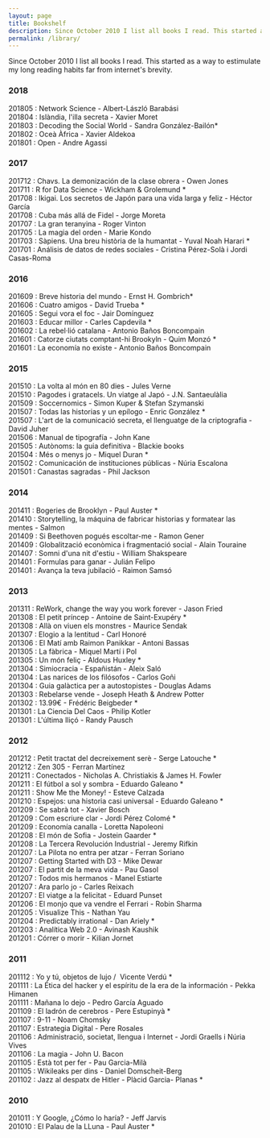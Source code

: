 ```yaml
---
layout: page
title: Bookshelf
description: Since October 2010 I list all books I read. This started as a way to estimulate my long reading habits far from internet's brevity. 
permalink: /library/
---
```

Since October 2010 I list all books I read. This started as a way to estimulate my long reading habits far from internet's brevity. 

### 2018
201805 : Network Science - Albert-László Barabási  
201804 : Islàndia, l'illa secreta - Xavier Moret  
201803 : Decoding the Social World - Sandra González-Bailón*  
201802 : Oceà Àfrica - Xavier Aldekoa  
201801 : Open - Andre Agassi

### 2017
201712 : Chavs. La demonización de la clase obrera - Owen Jones  
201711 : R for Data Science - Wickham & Grolemund *  
201708 : Ikigai. Los secretos de Japón para una vida larga y feliz - Héctor García  
201708 : Cuba más allá de Fidel - Jorge Moreta  
201707 : La gran teranyina - Roger Vinton  
201705 : La magia del orden - Marie Kondo  
201703 : Sàpiens. Una breu història de la humantat - Yuval Noah Harari *  
201701 : Análisis de datos de redes sociales - Cristina Pérez-Solà i Jordi Casas-Roma  

### 2016  
201609 : Breve historia del mundo - Ernst H. Gombrich*  
201606 : Cuatro amigos - David Trueba *  
201605 : Segui vora el foc - Jair Domínguez  
201603 : Educar millor - Carles Capdevila *  
201602 : La rebel·lió catalana - Antonio Baños Boncompain  
201601 : Catorze ciutats comptant-hi Brookyln - Quim Monzó *  
201601 : La economía no existe - Antonio Baños Boncompain  

### 2015
201510 : La volta al món en 80 dies - Jules Verne  
201510 : Pagodes i gratacels. Un viatge al Japó - J.N. Santaeulàlia  
201509 : Soccernomics - Simon Kuper & Stefan Szymanski  
201507 : Todas las historias y un epílogo - Enric González *  
201507 : L'art de la comunicació secreta, el llenguatge de la criptografia - David Juher  
201506 : Manual de tipografía - John Kane  
201505 : Autònoms: la guia definitiva - Blackie books  
201504 : Més o menys jo - Miquel Duran *  
201502 : Comunicación de instituciones públicas - Núria Escalona  
201501 : Canastas sagradas - Phil Jackson  

### 2014
201411 : Bogeries de Brooklyn - Paul Auster *  
201410 : Storytelling, la máquina de fabricar historias y formatear las mentes - Salmon  
201409 : Si Beethoven pogués escoltar-me - Ramon Gener   
201409 : Globalització econòmica i fragmentació social - Alain Touraine  
201407 : Somni d'una nit d'estiu - William Shakspeare  
201401 : Formulas para ganar - Julián Felipo  
201401 : Avança la teva jubilació - Raimon Samsó  

### 2013
201311 : ReWork, change the way you work forever - Jason Fried  
201308 : El petit príncep - Antoine de Saint-Exupéry *  
201308 : Allà on viuen els monstres - Maurice Sendak   
201307 : Elogio a la lentitud - Carl Honoré   
201306 : El Matí amb Raimon Panikkar - Antoni Bassas  
201305 : La fàbrica  - Miquel Martí i Pol  
201305 : Un món feliç  - Aldous Huxley *  
201304 : Simiocracia - Españistán - Aleix Saló  
201304 : Las narices de los filósofos - Carlos Goñi   
201304 : Guia galàctica per a autostopistes - Douglas Adams  
201303 : Rebelarse vende - Joseph Heath & Andrew Potter  
201302 : 13.99€ - Frédéric Beigbeder *  
201301 : La Ciencia Del Caos - Philip Kotler  
201301 : L'última lliçó - Randy Pausch  

### 2012
201212 : Petit tractat del decreixement serè - Serge Latouche *    
201212 : Zen 305 - Ferran Martínez  
201211 : Conectados - Nicholas A. Christiakis & James H. Fowler  
201211 : El fútbol a sol y sombra - Eduardo Galeano *  
201211 : Show Me the Money! - Esteve Calzada   
201210 : Espejos: una historia casi universal - Eduardo Galeano *  
201209 : Se sabrà tot - Xavier Bosch  
201209 : Com escriure clar - Jordi Pérez Colomé *  
201209 : Economía canalla - Loretta Napoleoni  
201208 : El món de Sofia - Jostein Gaarder *  
201208 : La Tercera Revolución Industrial - Jeremy Rifkin  
201207 : La Pilota no entra per atzar - Ferran Soriano  
201207 : Getting Started with D3 - Mike Dewar  
201207 : El partit de la meva vida - Pau Gasol  
201207 : Todos mis hermanos - Manel Estiarte  
201207 : Ara parlo jo - Carles Reixach  
201207 : El viatge a la felicitat - Eduard Punset  
201206 : El monjo que va vendre el Ferrari - Robin Sharma  
201205 : Visualize This - Nathan Yau  
201204 : Predictably irrational - Dan Ariely *  
201203 : Analítica Web 2.0 - Avinash Kaushik    
201201 : Córrer o morir - Kilian Jornet  

### 2011
201112 : Yo y tú, objetos de lujo /  Vicente Verdú *  
201111 : La Ética del hacker y el espíritu de la era de la información - Pekka Himanen  
201111 : Mañana lo dejo - Pedro García Aguado  
201109 : El ladrón de cerebros - Pere Estupinyà *  
201107 : 9-11 - Noam Chomsky  
201107 : Estrategia Digital - Pere Rosales  
201106 : Administració, societat, llengua i Internet - Jordi Graells i Núria Vives  
201106 : La magia - John U. Bacon  
201105 : Està tot per fer - Pau Garcia-Milà  
201105 : Wikileaks per dins - Daniel Domscheit-Berg  
201102 : Jazz al despatx de Hitler - Plàcid Garcia- Planas *  

### 2010
201011 : Y Google, ¿Cómo lo haría? - Jeff Jarvis  
201010 : El Palau de la LLuna - Paul Auster *  
